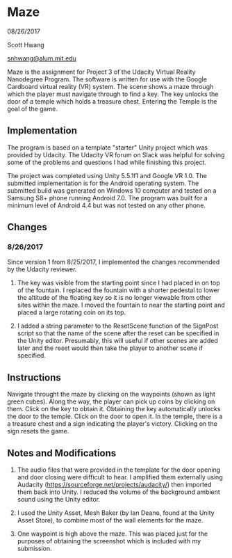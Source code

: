 # Maze

08/26/2017

Scott Hwang

snhwang@alum.mit.edu

Maze is the assignment for Project 3 of the Udacity Virtual Reality Nanodegree Program. The software is written for use with the Google Cardboard virtual reality (VR) system. The scene shows a maze through which the player must navigate through to find a key. The key unlocks the door of a temple which holds a treasure chest. Entering the Temple is the goal of the game.

## Implementation
The program is based on a template "starter" Unity project which was provided by Udacity. The Udacity VR forum on Slack was helpful for solving some of the problems and questions I had while finishing this project.

The project was completed using Unity 5.5.1f1 and Google VR 1.0. The submitted implementation is for the Android operating system. The submitted build was generated on Windows 10 computer and tested on a Samsung S8+ phone running Android 7.0. The program was built for a minimum level of Android 4.4 but was not tested on any other phone.

## Changes

### 8/26/2017
Since  version 1 from 8/25/2017, I implemented the changes recommended by the Udacity reviewer.

1) The key was visible from the starting point since I had placed in on top of the fountain. I replaced the fountain with a shorter pedestal to lower the altitude of the floating key so it is no longer viewable from other sites within the maze. I moved the fountain to near the starting point and placed a large rotating coin on its top.

2) I added a string parameter to the ResetScene function of the SignPost script so that the name of the scene after the reset can be specified in the Unity editor. Presumably, this will useful if other scenes are added later and the reset would then take the player to another scene if specified.

## Instructions
Navigate throught the maze by clicking on the waypoints (shown as light green cubes). Along the way, the player can pick up coins by clicking on them. Click on the key to obtain it. Obtaining the key automatically unlocks the door to the temple. Click on the door to open it. In the temple, there is a a treasure chest and a sign indicating the player's victory. Clicking on the sign resets the game.

## Notes and Modifications

1) The audio files that were provided in the template for the door opening and door closing were difficult to hear. I amplified them externally using Audacity (https://sourceforge.net/projects/audacity/) then imported them back into Unity. I reduced the volume of the background ambient sound using the Unity editor.

2) I used the Unity Asset, Mesh Baker (by Ian Deane, found at the Unity Asset Store), to combine most of the wall elements for the maze.

3) One waypoint is high above the maze. This was placed just for the purposes of obtaining the screenshot which is included with my submission.
